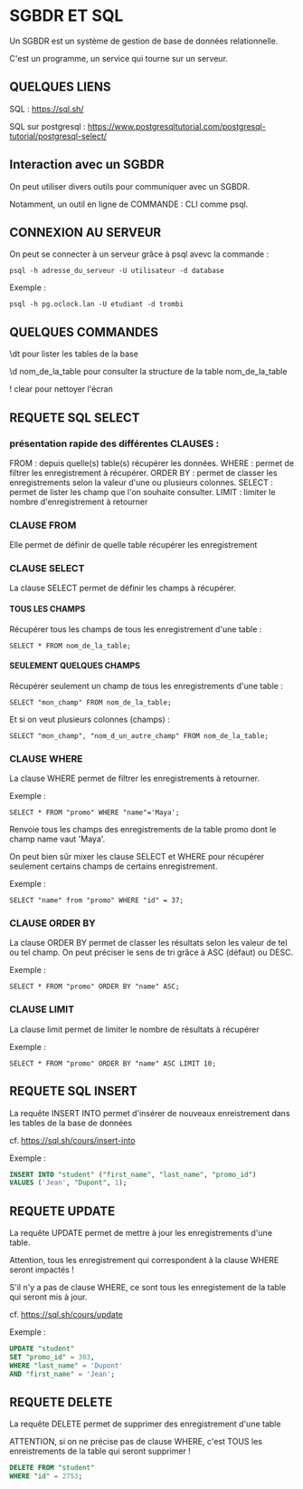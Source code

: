 # SGBDR ET SQL

Un SGBDR est un système de gestion de base de données relationnelle.

C'est un programme, un service qui tourne sur un serveur.

## QUELQUES LIENS

SQL : https://sql.sh/

SQL sur postgresql : https://www.postgresqltutorial.com/postgresql-tutorial/postgresql-select/

## Interaction avec un SGBDR

On peut utiliser divers outils pour communiquer avec un SGBDR.

Notamment, un outil en ligne de COMMANDE : CLI comme psql.

## CONNEXION AU SERVEUR

On peut se connecter à un serveur grâce à psql avevc la commande :

`psql -h adresse_du_serveur -U utilisateur -d database`

Exemple :

`psql -h pg.oclock.lan -U etudiant -d trombi`

## QUELQUES COMMANDES

\dt pour lister les tables de la base

\d nom_de_la_table pour consulter la structure de la table nom_de_la_table

\! clear pour nettoyer l'écran

## REQUETE SQL SELECT

### présentation rapide des différentes CLAUSES :

FROM : depuis quelle(s) table(s) récupérer les données.
WHERE : permet de filtrer les enregistrement à récupérer.
ORDER BY : permet de classer les enregistrements selon la valeur d'une ou plusieurs colonnes.
SELECT : permet de lister les champ que l'on souhaite consulter.
LIMIT : limiter le nombre d'enregistrement à retourner

### CLAUSE FROM

Elle permet de définir de quelle table récupérer les enregistrement

### CLAUSE SELECT

La clause SELECT permet de définir les champs à récupérer.

#### TOUS LES CHAMPS

Récupérer tous les champs de tous les enregistrement d'une table :

`SELECT * FROM nom_de_la_table;`

#### SEULEMENT QUELQUES CHAMPS

Récupérer seulement un champ de tous les enregistrements d'une table :

`SELECT "mon_champ" FROM nom_de_la_table;`

Et si on veut plusieurs colonnes (champs) :

`SELECT "mon_champ", "nom_d_un_autre_champ" FROM nom_de_la_table;`

### CLAUSE WHERE

La clause WHERE permet de filtrer les enregistrements à retourner.

Exemple :

`SELECT * FROM "promo" WHERE "name"='Maya';`

Renvoie tous les champs des enregistrements de la table promo dont le champ name vaut 'Maya'.

On peut bien sûr mixer les clause SELECT et WHERE pour récupérer seulement certains champs de certains enregistrement.

Exemple : 

`SELECT "name" from "promo" WHERE "id" = 37;`

### CLAUSE ORDER BY

La clause ORDER BY permet de classer les résultats selon les valeur de tel ou tel champ. On peut préciser le sens de tri grâce à ASC (défaut) ou DESC.

Exemple :

`SELECT * FROM "promo" ORDER BY "name" ASC;`

### CLAUSE LIMIT

La clause limit permet de limiter le nombre de résultats à récupérer

Exemple :

`SELECT * FROM "promo" ORDER BY "name" ASC LIMIT 10;`


## REQUETE SQL INSERT

La requête INSERT INTO permet d'insérer de nouveaux enreistrement dans les
tables de la base de données

cf. https://sql.sh/cours/insert-into

Exemple :

```sql
INSERT INTO "student" ("first_name", "last_name", "promo_id")
VALUES ('Jean', "Dupont", 1);
```

## REQUETE UPDATE

La requête UPDATE permet de mettre à jour les enregistrements d'une table.

Attention, tous les enregistrement qui correspondent à la clause WHERE seront impactés !

S'il n'y a pas de clause WHERE, ce sont tous les enregistement de la table qui seront mis à jour.

cf. https://sql.sh/cours/update

Exemple :

```sql
UPDATE "student"
SET "promo_id" = 303,
WHERE "last_name" = 'Dupont'
AND "first_name" = 'Jean';
```

## REQUETE DELETE

La requête DELETE permet de supprimer des enregistrement d'une table

ATTENTION, si on ne précise pas de clause WHERE, c'est TOUS les enreistrements de la table qui seront supprimer !

```sql
DELETE FROM "student"
WHERE "id" = 2753;
```